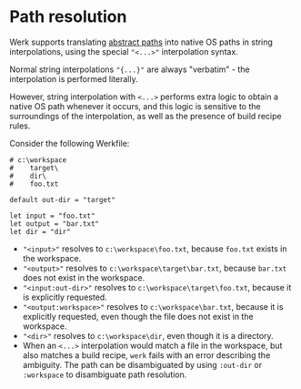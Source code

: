 # Path resolution

Werk supports translating [abstract paths](../paths.md) into native OS paths in
string interpolations, using the special `"<...>"` interpolation syntax.

Normal string interpolations `"{...}"` are always "verbatim" - the interpolation
is performed literally.

However, string interpolation with `<...>` performs extra logic to obtain a
native OS path whenever it occurs, and this logic is sensitive to the
surroundings of the interpolation, as well as the presence of build recipe
rules.

Consider the following Werkfile:

```werk
# c:\workspace
#    target\
#    dir\
#    foo.txt

default out-dir = "target"

let input = "foo.txt"
let output = "bar.txt"
let dir = "dir"
```

- `"<input>"` resolves to `c:\workspace\foo.txt`, because `foo.txt` exists in
  the workspace.
- `"<output>"` resolves to `c:\workspace\target\bar.txt`, because `bar.txt`
  does not exist in the workspace.
- `"<input:out-dir>"` resolves to `c:\workspace\target\foo.txt`, because it is
  explicitly requested.
- `"<output:workspace>"` resolves to `c:\workspace\bar.txt`, because it is
  explicitly requested, even though the file does not exist in the workspace.
- `"<dir>"` resolves to `c:\workspace\dir`, even though it is a directory.
- When an `<...>` interpolation would match a file in the workspace, but also
  matches a build recipe, `werk` fails with an error describing the ambiguity.
  The path can be disambiguated by using `:out-dir` or `:workspace` to
  disambiguate path resolution.
